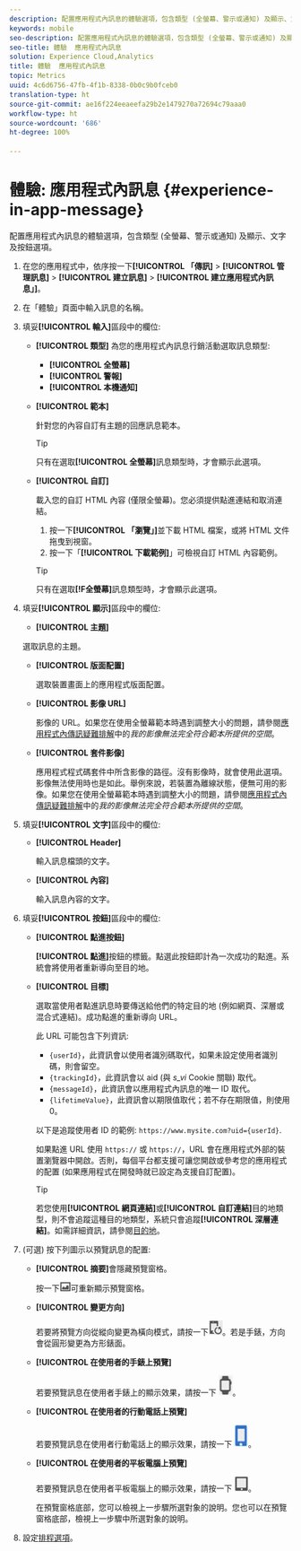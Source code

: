```yaml
---
description: 配置應用程式內訊息的體驗選項，包含類型 (全螢幕、警示或通知) 及顯示、文字及按鈕選項。
keywords: mobile
seo-description: 配置應用程式內訊息的體驗選項，包含類型 (全螢幕、警示或通知) 及顯示、文字及按鈕選項。
seo-title: 體驗  應用程式內訊息
solution: Experience Cloud,Analytics
title: 體驗  應用程式內訊息
topic: Metrics
uuid: 4c6d6756-47fb-4f1b-8338-0b0c9b0fceb0
translation-type: ht
source-git-commit: ae16f224eeaeefa29b2e1479270a72694c79aaa0
workflow-type: ht
source-wordcount: '686'
ht-degree: 100%

---
```



# 體驗: 應用程式內訊息 {#experience-in-app-message}

配置應用程式內訊息的體驗選項，包含類型 (全螢幕、警示或通知) 及顯示、文字及按鈕選項。

1. 在您的應用程式中，依序按一下&#x200B;**[!UICONTROL 「傳訊]** > **[!UICONTROL 管理訊息]** > **[!UICONTROL 建立訊息]** > **[!UICONTROL 建立應用程式內訊息」]**。
1. 在「體驗」頁面中輸入訊息的名稱。
1. 填妥&#x200B;**[!UICONTROL 輸入]**&#x200B;區段中的欄位:

   * **[!UICONTROL 類型]**
為您的應用程式內訊息行銷活動選取訊息類型:

      * **[!UICONTROL 全螢幕]**
      * **[!UICONTROL 警報]**
      * **[!UICONTROL 本機通知]**
   * **[!UICONTROL 範本]**

      針對您的內容自訂有主題的回應訊息範本。

      >[!TIP]
      >
      >只有在選取&#x200B;**[!UICONTROL 全螢幕]**&#x200B;訊息類型時，才會顯示此選項。

   * **[!UICONTROL 自訂]**

      載入您的自訂 HTML 內容 (僅限全螢幕)。您必須提供點進連結和取消連結。

      1. 按一下&#x200B;**[!UICONTROL 「瀏覽」]**&#x200B;並下載 HTML 檔案，或將 HTML 文件拖曳到視窗。
      1. 按一下「**[!UICONTROL 下載範例]**」可檢視自訂 HTML 內容範例。

      >[!TIP]
      >
      >只有在選取&#x200B;**[!F全螢幕]**&#x200B;訊息類型時，才會顯示此選項。



1. 填妥&#x200B;**[!UICONTROL 顯示]**&#x200B;區段中的欄位:

   * **[!UICONTROL 主題]**

   選取訊息的主題。

   * **[!UICONTROL 版面配置]**

      選取裝置畫面上的應用程式版面配置。

   * **[!UICONTROL 影像 URL]**

      影像的 URL。如果您在使用全螢幕範本時遇到調整大小的問題，請參閱[應用程式內傳訊疑難排解](/help/using/in-app-messaging/t-in-app-message/in-apps-ts.md)中的&#x200B;*我的影像無法完全符合範本所提供的空間*。

   * **[!UICONTROL 套件影像]**

      應用程式程式碼套件中所含影像的路徑。沒有影像時，就會使用此選項。影像無法使用時也是如此。舉例來說，若裝置為離線狀態，便無可用的影像。如果您在使用全螢幕範本時遇到調整大小的問題，請參閱[應用程式內傳訊疑難排解](/help/using/in-app-messaging/t-in-app-message/in-apps-ts.md)中的&#x200B;*我的影像無法完全符合範本所提供的空間*。


1. 填妥&#x200B;**[!UICONTROL 文字]**&#x200B;區段中的欄位:

   * **[!UICONTROL Header]**

      輸入訊息檔頭的文字。

   * **[!UICONTROL 內容]**

      輸入訊息內容的文字。

1. 填妥&#x200B;**[!UICONTROL 按鈕]**&#x200B;區段中的欄位:

   * **[!UICONTROL 點進按鈕]**

      **[!UICONTROL 點進]**&#x200B;按鈕的標籤。點選此按鈕即計為一次成功的點進。系統會將使用者重新導向至目的地。

   * **[!UICONTROL 目標]**

      選取當使用者點進訊息時要傳送給他們的特定目的地 (例如網頁、深層或混合式連結)。成功點進的重新導向 URL。

      此 URL 可能包含下列資訊:

      * `{userId}`，此資訊會以使用者識別碼取代，如果未設定使用者識別碼，則會留空。
      * `{trackingId}`，此資訊會以 aid (與 *s_vi* Cookie 關聯) 取代。
      * `{messageId}`，此資訊會以應用程式內訊息的唯一 ID 取代。
      * `{lifetimeValue}`，此資訊會以期限值取代；若不存在期限值，則使用 0。

      以下是追蹤使用者 ID 的範例: `https://www.mysite.com?uid={userId}`.

      如果點進 URL 使用 `https://` 或 `https://`，URL 會在應用程式外部的裝置瀏覽器中開啟。否則，每個平台都支援可讓您開啟或參考您的應用程式的配置 (如果應用程式在開發時就已設定為支援自訂配置)。

      >[!TIP]
      >
      >若您使用&#x200B;**[!UICONTROL 網頁連結]**&#x200B;或&#x200B;**[!UICONTROL 自訂連結]**&#x200B;目的地類型，則不會追蹤這種目的地類型，系統只會追蹤&#x200B;**[!UICONTROL 深層連結]**。如需詳細資訊，請參閱[目的地](/help/using/acquisition-main/c-create-destinations.md)。


1. (可選) 按下列圖示以預覽訊息的配置:

   * **[!UICONTROL 摘要]**&#x200B;會隱藏預覽窗格。

      按一下![預覽](assets/icon_preview.png)可重新顯示預覽窗格。

   * **[!UICONTROL 變更方向]**

      若要將預覽方向從縱向變更為橫向模式，請按一下![方向](assets/icon_orientation.png)。若是手錶，方向會從圓形變更為方形錶面。

   * **[!UICONTROL 在使用者的手錶上預覽]**

      若要預覽訊息在使用者手錶上的顯示效果，請按一下 ![手錶圖示](assets/icon_watch.png)。

   * **[!UICONTROL 在使用者的行動電話上預覽]**

      若要預覽訊息在使用者行動電話上的顯示效果，請按一下 ![電話圖示](assets/icon_phone.png)。

   * **[!UICONTROL 在使用者的平板電腦上預覽]**

      若要預覽訊息在使用者平板電腦上的顯示效果，請按一下 ![平板電腦圖示](assets/icon_tablet.png)。

      在預覽窗格底部，您可以檢視上一步驟所選對象的說明。您也可以在預覽窗格底部，檢視上一步驟中所選對象的說明。

1. 設定[排程選項](/help/using/in-app-messaging/t-in-app-message/c-schedule-in-app-message.md)。
